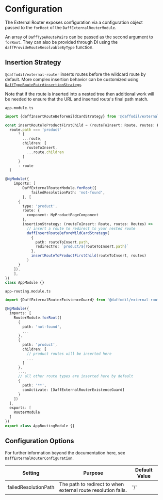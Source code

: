 # Configuration

The External Router exposes configuration via a configuration object passed to the `forRoot` of the `DaffExternalRouterModule`.

An array of `DaffTypeRoutePair`s can be passed as the second argument to `forRoot`. They can also be provided through DI using the `daffProvideRouteResolvableByType` function.

## Insertion Strategy

`@daffodil/external-router` inserts routes before the wildcard route by default. More complex insertion behavior can be customized using [`DaffTypeRoutePair#insertionStrategy`](../../../libs/external-router/src/external-router.module.ts).

Note that if the route is inserted into a nested tree then additional work will be needed to ensure that the URL and inserted route's final path match.

`app.module.ts`
```ts
import {daffInsertRouteBeforeWildCardStrategy} from '@daffodil/external-router'

const insertRouteToProductFirstChild = (routeToInsert: Route, routes: Routes) => routes.map(route =>
  route.path === 'product'
      ? {
        ...route,
        children: [
          routeToInsert,
          ...route.children
        ]
      }
      : route
  )

@NgModule({
	imports: [
		DaffExternalRouterModule.forRoot({
			failedResolutionPath: 'not-found',
		}, [
      {
        type: 'product',
        route: {
          component: MyProductPageComponent
        },
        insertionStrategy: (routeToInsert: Route, routes: Routes) =>
          // insert a route to redirect to your nested route
          daffInsertRouteBeforeWildCardStrategy(
            {
              path: routeToInsert.path,
              redirectTo: `product/${routeToInsert.path}`
            },
            insertRouteToProductFirstChild(routeToInsert, routes)
          )
      }
    ]),
	],
})
class AppModule {}
```

`app-routing.module.ts`
```ts
import {DaffExternalRouterExistenceGuard} from '@daffodil/external-router/routing'

@NgModule({
  imports: [
    RouterModule.forRoot([
      {
        path: 'not-found',
        ...
      },
      {
        path: 'product',
        children: [
          // product routes will be inserted here
          ...
        ]
      },
      ...,
      // all other route types are inserted here by default
      {
        path: '**',
        canActivate: [DaffExternalRouterExistenceGuard]
      }
    ])
  ],
  exports: [
    RouterModule
  ]
})
export class AppRoutingModule {}
```

## Configuration Options

For further information beyond the documentation here, see `DaffExternalRouterConfiguration`.

| Setting              | Purpose                                                       | Default Value |
| -------------------- | ------------------------------------------------------------- | ------------- |
| failedResolutionPath | The path to redirect to when external route resolution fails. | '/'           |
